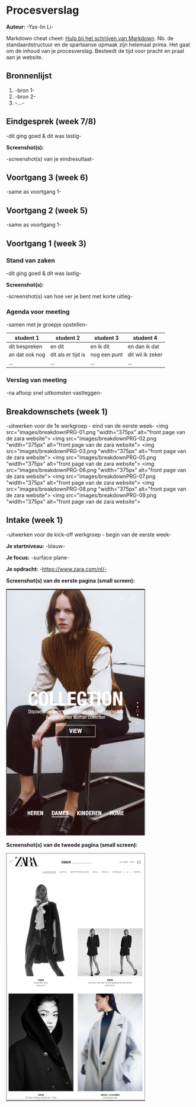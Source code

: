 # Procesverslag
**Auteur:** -Yas-lin Li-

Markdown cheat cheet: [Hulp bij het schrijven van Markdown](https://github.com/adam-p/markdown-here/wiki/Markdown-Cheatsheet). Nb. de standaardstructuur en de spartaanse opmaak zijn helemaal prima. Het gaat om de inhoud van je procesverslag. Besteedt de tijd voor pracht en praal aan je website.



## Bronnenlijst
1. -bron 1-
2. -bron 2-
3. -...-



## Eindgesprek (week 7/8)

-dit ging goed & dit was lastig-

**Screenshot(s):**

-screenshot(s) van je eindresultaat-



## Voortgang 3 (week 6)

-same as voortgang 1-



## Voortgang 2 (week 5)

-same as voortgang 1-



## Voortgang 1 (week 3)

### Stand van zaken

-dit ging goed & dit was lastig-

**Screenshot(s):**

-screenshot(s) van hoe ver je bent met korte uitleg-

### Agenda voor meeting

-samen met je groepje opstellen-

| student 1      | student 2          | student 3    | student 4        |
| ---            | ---                | ---          | ---              |
| dit bespreken  | en dit             | en ik dit    | en dan ik dat    |
| an dat ook nog | dit als er tijd is | nog een punt | dit wil ik zeker |
| ...            | ...                | ...          | ...              |

### Verslag van meeting

-na afloop snel uitkomsten vastleggen-



## Breakdownschets (week 1)

-uitwerken voor de 1e werkgroep - eind van de eerste week-
<img src="images/breakdownPRG-01.png "width="375px" alt="front page van de zara website">
<img src="images/breakdownPRG-02.png "width="375px" alt="front page van de zara website">
<img src="images/breakdownPRG-03.png "width="375px" alt="front page van de zara website">
<img src="images/breakdownPRG-05.png "width="375px" alt="front page van de zara website">
<img src="images/breakdownPRG-06.png "width="375px" alt="front page van de zara website">
<img src="images/breakdownPRG-07.png "width="375px" alt="front page van de zara website">
<img src="images/breakdownPRG-08.png "width="375px" alt="front page van de zara website">
<img src="images/breakdownPRG-09.png "width="375px" alt="front page van de zara website">
## Intake (week 1)
-uitwerken voor de kick-off werkgroep - begin van de eerste week-

**Je startniveau:** -blauw-

**Je focus:** -surface plane-

**Je opdracht:** -https://www.zara.com/nl/-

**Screenshot(s) van de eerste pagina (small screen):**

<img src="images/zara.website.1.png" width="375px" alt="front page van de zara website">

**Screenshot(s) van de tweede pagina (small screen):**

<img src="images/zara.website.2.png" width="375px" alt="producten pagina van de zara website">
